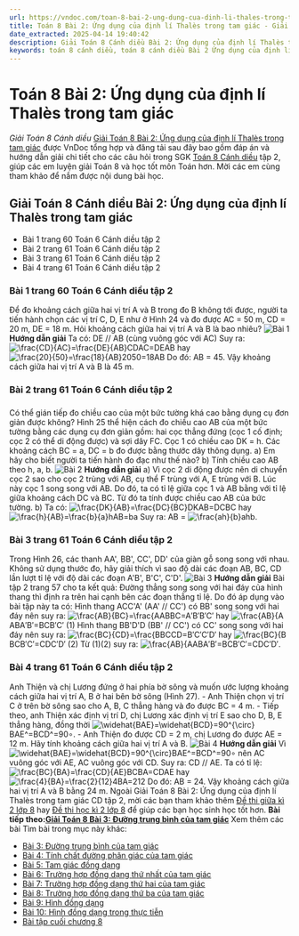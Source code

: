 ```yaml
---
url: https://vndoc.com/toan-8-bai-2-ung-dung-cua-dinh-li-thales-trong-tam-giac-314222
title: Toán 8 Bài 2: Ứng dụng của định lí Thalès trong tam giác - Giải Toán 8 Cánh diều - VnDoc.com
date_extracted: 2025-04-14 19:40:42
description: Giải Toán 8 Cánh diều Bài 2: Ứng dụng của định lí Thalès trong tam giác được VnDoc biên soạn lời giải nhằm giúp các em nắm được nội dung được học trong bài, luyện giải Toán 8 hiệu quả.
keywords: toán 8 cánh diều, toán 8 cánh diều Bài 2 Ứng dụng của định lí Thalès trong tam giác, toán lớp 8 cánh diều, giải toán 8 cánh diều, giải sgk toán 8 cánh diều, sgk toán 8 Kết nối tri thức, toán 8 Ứng dụng của định lí Thalès trong tam giác, giải toán 8 Bài 2 Ứng dụng của định lí Thalès trong tam giác, giải toán 8 cd, toán 8 cd, giải toán 8 cd Bài 2 Ứng dụng của định lí Thalès trong tam giác, giải toán 8 cánh diều Bài 2 Ứng dụng của định lí Thalès trong tam giác
---
```


# Toán 8 Bài 2: Ứng dụng của định lí Thalès trong tam giác
_Giải Toán 8 Cánh diều_
[Giải Toán 8 Bài 2: Ứng dụng của định lí Thalès trong tam giác](<https://vndoc.com/toan-8-bai-2-ung-dung-cua-dinh-li-thales-trong-tam-giac-314222>) được VnDoc tổng hợp và đăng tải sau đây bao gồm đáp án và hướng dẫn giải chi tiết cho các câu hỏi trong SGK [Toán 8 Cánh diều](<https://vndoc.com/giai-toan-lop8>) tập 2, giúp các em luyện giải Toán 8 và học tốt môn Toán hơn. Mời các em cùng tham khảo để nắm được nội dung bài học.
## Giải Toán 8 Cánh diều Bài 2: Ứng dụng của định lí Thalès trong tam giác
  * Bài 1 trang 60 Toán 6 Cánh diều tập 2
  * Bài 2 trang 61 Toán 6 Cánh diều tập 2
  * Bài 3 trang 61 Toán 6 Cánh diều tập 2
  * Bài 4 trang 61 Toán 6 Cánh diều tập 2

### Bài 1 trang 60 Toán 6 Cánh diều tập 2
Để đo khoảng cách giữa hai vị trí A và B trong đo B không tới được, người ta tiến hành chọn các vị trí C, D, E như ở Hình 24 và đo được AC = 50 m, CD = 20 m, DE = 18 m. Hỏi khoảng cách giữa hai vị trí A và B là bao nhiêu?
![Bài 1](https://i.vdoc.vn/data/image/2024/01/16/Ung-dung-DL-Thales-1.jpg)
**Hướng dẫn giải**
Ta có: DE // AB \(cùng vuông góc với AC\)
Suy ra: ![\\frac{CD}{AC}=\\frac{DE}{AB}](https://i.vdoc.vn/data/image/blank.png)CDAC=DEAB hay ![\\frac{20}{50}=\\frac{18}{AB}](https://i.vdoc.vn/data/image/blank.png)2050=18AB
Do đó: AB = 45. Vậy khoảng cách giữa hai vị trí A và B là 45 m.
### Bài 2 trang 61 Toán 6 Cánh diều tập 2
### 
Có thể gián tiếp đo chiều cao của một bức tường khá cao bằng dụng cụ đơn giản được không?
Hình 25 thể hiện cách đo chiều cao AB của một bức tường bằng các dụng cụ đơn giản gồm: hai cọc thẳng đứng \(cọc 1 cố định; cọc 2 có thể di động được\) và sợi dây FC. Cọc 1 có chiều cao DK = h. Các khoảng cách BC = a, DC = b đo được bằng thước dây thông dụng.
a\) Em hãy cho biết người ta tiến hành đo đạc như thế nào?
b\) Tính chiều cao AB theo h, a, b.
![Bài 2](https://i.vdoc.vn/data/image/2024/01/16/Ung-dung-DL-Thales-2.jpg)
**Hướng dẫn giải**
a\) Vì cọc 2 di động được nên di chuyển cọc 2 sao cho cọc 2 trùng với AB, cụ thể F trùng với A, E trùng với B.
Lúc này cọc 1 song song với AB. Do đó, ta có tỉ lệ giữa cọc 1 và AB bằng với tỉ lệ giữa khoảng cách DC và BC. Từ đó ta tính được chiều cao AB của bức tường.
b\) Ta có: ![\\frac{DK}{AB}=\\frac{DC}{BC}](https://i.vdoc.vn/data/image/blank.png)DKAB=DCBC hay ![\\frac{h}{AB}=\\frac{b}{a}](https://i.vdoc.vn/data/image/blank.png)hAB=ba
Suy ra: AB = ![\\frac{ah}{b}](https://i.vdoc.vn/data/image/blank.png)ahb.
### Bài 3 trang 61 Toán 6 Cánh diều tập 2
Trong Hình 26, các thanh AA', BB', CC', DD' của giàn gỗ song song với nhau. Không sử dụng thước đo, hãy giải thích vì sao độ dài các đoạn AB, BC, CD lần lượt tỉ lệ với độ dài các đoạn A'B', B'C', C'D'.
![Bài 3](https://i.vdoc.vn/data/image/2024/01/16/Ung-dung-DL-Thales-3.jpg)
**Hướng dẫn giải**
Bài tập 2 trang 57 cho ta kết quả: Đường thẳng song song với hai đáy của hình thang thì định ra trên hai cạnh bên các đoạn thẳng tỉ lệ.
Do đó áp dụng vào bài tập này ta có:
Hình thang ACC'A' \(AA' // CC'\) có BB' song song với hai đáy nên suy ra: ![\\frac{AB}{BC}=\\frac{A](https://i.vdoc.vn/data/image/blank.png)ABBC=A′B′B′C′ hay ![\\frac{AB}{A](https://i.vdoc.vn/data/image/blank.png)ABA′B′=BCB′C′ \(1\)
Hình thang BB'D'D \(BB' // CC'\) có CC' song song với hai đáy nên suy ra: ![\\frac{BC}{CD}=\\frac{B](https://i.vdoc.vn/data/image/blank.png)BCCD=B′C′C′D′ hay ![\\frac{BC}{B](https://i.vdoc.vn/data/image/blank.png)BCB′C′=CDC′D′ \(2\)
Từ \(1\)\(2\) suy ra: ![\\frac{AB}{A](https://i.vdoc.vn/data/image/blank.png)ABA′B′=BCB′C′=CDC′D′.
### Bài 4 trang 61 Toán 6 Cánh diều tập 2
Anh Thiện và chị Lương đứng ở hai phía bờ sông và muốn ước lượng khoảng cách giữa hai vị trí A, B ở hai bên bờ sông \(Hình 27\).
\- Anh Thiện chọn vị trí C ở trên bờ sông sao cho A, B, C thẳng hàng và đo được BC = 4 m.
\- Tiếp theo, anh Thiện xác định vị trí D, chị Lương xác định vị trí E sao cho D, B, E thẳng hàng, đồng thời ![\\widehat{BAE}=\\widehat{BCD}=90^{\\circ}](https://i.vdoc.vn/data/image/blank.png)BAE^=BCD^=90∘.
\- Anh Thiện đo được CD = 2 m, chị Lương đo được AE = 12 m.
Hãy tính khoảng cách giữa hai vị trí A và B.
![Bài 4](https://i.vdoc.vn/data/image/2024/01/16/Ung-dung-DL-Thales-4.jpg)
**Hướng dẫn giải**
Vì ![\\widehat{BAE}=\\widehat{BCD}=90^{\\circ}](https://i.vdoc.vn/data/image/blank.png)BAE^=BCD^=90∘ nên AC vuông góc với AE, AC vuông góc với CD.
Suy ra: CD // AE.
Ta có tỉ lệ: ![\\frac{BC}{BA}=\\frac{CD}{AE}](https://i.vdoc.vn/data/image/blank.png)BCBA=CDAE hay ![\\frac{4}{BA}=\\frac{2}{12}](https://i.vdoc.vn/data/image/blank.png)4BA=212
Do đó: AB = 24. Vậy khoảng cách giữa hai vị trí A và B bằng 24 m.
Ngoài Giải Toán 8 Bài 2: Ứng dụng của định lí Thalès trong tam giác CD tập 2, mời các bạn tham khảo thêm [Đề thi giữa kì 2 lớp 8](<https://vndoc.com/de-thi-giua-ki-2-lop8>) hay [Đề thi học kì 2 lớp 8](<https://vndoc.com/de-thi-hoc-ki-2-lop8>) để giúp các bạn học sinh học tốt hơn.
**Bài tiếp theo:[Giải Toán 8 Bài 3: Đường trung bình của tam giác](<https://vndoc.com/toan-8-bai-3-duong-trung-binh-cua-tam-giac-314224>)**
Xem thêm các bài Tìm bài trong mục này khác:
  * [Bài 3: Đường trung bình của tam giác](</toan-8-bai-3-duong-trung-binh-cua-tam-giac-314224>)
  * [Bài 4: Tính chất đường phân giác của tam giác](</toan-8-bai-4-tinh-chat-duong-phan-giac-cua-tam-giac-314228>)
  * [Bài 5: Tam giác đồng dạng](</toan-8-bai-5-tam-giac-dong-dang-314232>)
  * [Bài 6: Trường hợp đồng dạng thứ nhất của tam giác](</toan-8-bai-6-truong-hop-dong-dang-thu-nhat-cua-tam-giac-314269>)
  * [Bài 7: Trường hợp đồng dạng thứ hai của tam giác](</toan-8-bai-7-truong-hop-dong-dang-thu-hai-cua-tam-giac-314272>)
  * [Bài 8: Trường hợp đồng dạng thứ ba của tam giác](</toan-8-bai-8-truong-hop-dong-dang-thu-ba-cua-tam-giac-314275>)
  * [Bài 9: Hình đồng dạng](</toan-8-bai-9-hinh-dong-dang-314278>)
  * [Bài 10: Hình đồng dạng trong thực tiễn](</toan-8-bai-10-hinh-dong-dang-trong-thuc-tien-314291>)
  * [Bài tập cuối chương 8](</toan-8-bai-tap-cuoi-chuong-8-tap-2-canh-dieu-314295>)

